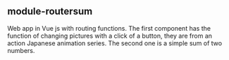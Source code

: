 ## module-routersum

Web app in Vue js with routing functions.
The first component has the function of changing pictures with a click of a button, they are from an action Japanese animation series.
The second one is a simple sum of two numbers.

